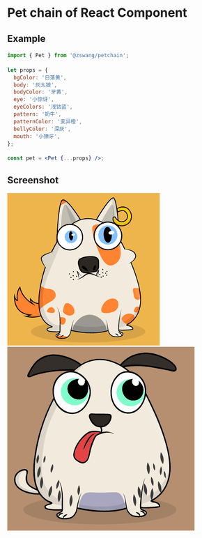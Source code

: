 # Pet chain of React Component

## Example

```jsx
import { Pet } from '@zswang/petchain';

let props = {
  bgColor: '日落黄',
  body: '灰太狼',
  bodyColor: '牙黄',
  eye: '小惊讶',
  eyeColors: '浅钴蓝',
  pattern: '奶牛',
  patternColor: '变异橙',
  bellyColor: '深灰',
  mouth: '小獠牙',
};

const pet = <Pet {...props} />;
```

## Screenshot

![pet screenshot](./document/pet.png)
![pet screenshot](./document/pet2.png)